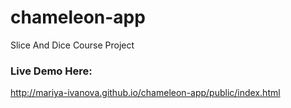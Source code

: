 # chameleon-app
Slice And Dice Course Project

### Live Demo Here:
http://mariya-ivanova.github.io/chameleon-app/public/index.html
